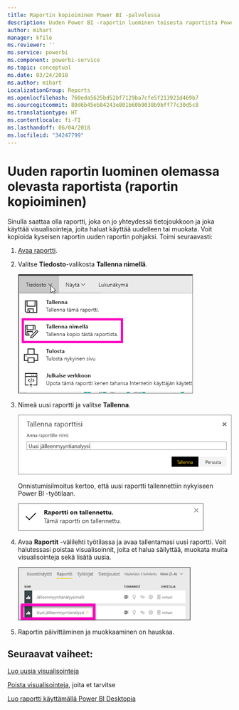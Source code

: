 ```yaml
---
title: Raportin kopioiminen Power BI -palvelussa
description: Uuden Power BI -raportin luominen toisesta raportista Power BI -palvelussa.
author: mihart
manager: kfile
ms.reviewer: ''
ms.service: powerbi
ms.component: powerbi-service
ms.topic: conceptual
ms.date: 03/24/2018
ms.author: mihart
LocalizationGroup: Reports
ms.openlocfilehash: 760eda5625bd52bf7129ba7cfe5f213921d469b7
ms.sourcegitcommit: 80d6b45eb84243e801b60b9038b9bff77c30d5c8
ms.translationtype: HT
ms.contentlocale: fi-FI
ms.lasthandoff: 06/04/2018
ms.locfileid: "34247799"
---
```

# <a name="create-a-new-report-from-an-existing-report-copy-a-report"></a>Uuden raportin luominen olemassa olevasta raportista (raportin kopioiminen)
Sinulla saattaa olla raportti, joka on jo yhteydessä tietojoukkoon ja joka käyttää visualisointeja, joita haluat käyttää uudelleen tai muokata.  Voit kopioida kyseisen raportin uuden raportin pohjaksi.  Toimi seuraavasti:

1. [Avaa raportti](service-report-open.md).
2. Valitse **Tiedosto**-valikosta **Tallenna nimellä**.
   
   ![](media/power-bi-report-copy/powerbi-save-as.png)
3. Nimeä uusi raportti ja valitse **Tallenna**.
   
   ![](media/power-bi-report-copy/savereport.png)
   
   Onnistumisilmoitus kertoo, että uusi raportti tallennettiin nykyiseen Power BI -työtilaan.
   
   ![](media/power-bi-report-copy/savesuccess1.png)
4. Avaa **Raportit** -välilehti työtilassa ja avaa tallentamasi uusi raportti. Voit halutessasi poistaa visualisoinnit, joita et halua säilyttää, muokata muita visualisointeja sekä lisätä uusia.
   
   ![](media/power-bi-report-copy/power-bi-workspace.png)
5. Raportin päivittäminen ja muokkaaminen on hauskaa.

## <a name="next-steps"></a>Seuraavat vaiheet:
[Luo uusia visualisointeja](power-bi-report-add-visualizations-ii.md)

[Poista visualisointeja](service-delete.md), joita et tarvitse

[Luo raportti käyttämällä Power BI Desktopia](desktop-report-view.md)
